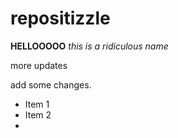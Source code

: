 repositizzle
============

**HELLOOOOO**
*this is a ridiculous name*

more updates

add some changes. 
+ Item 1
+ Item 2
+ 
